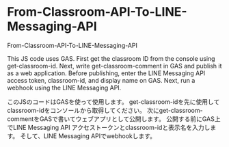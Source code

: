 # From-Classroom-API-To-LINE-Messaging-API
From-Classroom-API-To-LINE-Messaging-API


This JS code uses GAS.
First get the classroom ID from the console using get-classroom-id.
Next, write get-classroom-comment in GAS and publish it as a web application.
Before publishing, enter the LINE Messaging API access token, classroom-id, and display name on GAS.
Next, run a webhook using the LINE Messaging API.


このJSのコードはGASを使って使用します。
get-classroom-idを先に使用してclassroom-idをコンソールから取得してください。
次にget-classroom-commentをGASで書いてウェブアプリとして公開します。
公開する前にGAS上でLINE Messaging API アクセストークンとclassroom-idと表示名を入力します。
そして、LINE Messaging APIでwebhookします。
